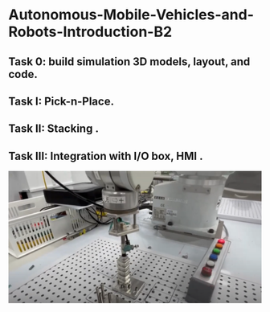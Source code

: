 # Autonomous-Mobile-Vehicles-and-Robots-Introduction-B2


## Task 0: build simulation 3D models, layout, and code.  

## Task  I: Pick-n-Place.

## Task II: Stacking .

## Task III: Integration with I/O box, HMI .

[![IMAGE ALT TEXT](https://github.com/diaking007/Autonomous-Mobile-Vehicles-and-Robots-Introduction-B2/blob/main/Task%20III%20Video.png)](https://youtu.be/T5CafZBQyEs)
